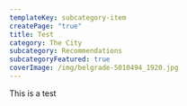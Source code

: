 ```yaml
---
templateKey: subcategory-item
createPage: "true"
title: Test
category: The City
subcategory: Recommendations
subcategoryFeatured: true
coverImage: /img/belgrade-5010494_1920.jpg
---
```

This is a test
